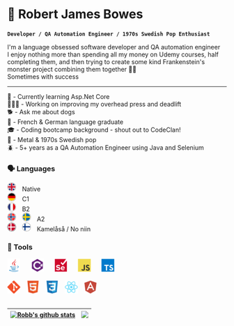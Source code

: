 # 🫠 Robert James Bowes

**`Developer / QA Automation Engineer / 1970s Swedish Pop Enthusiast`**

I'm a language obsessed software developer and QA automation engineer  
I enjoy nothing more than spending all my money on Udemy courses, half completing them, and then trying to create some kind Frankenstein's monster project combining them together 🧟‍♂️      
Sometimes with success  

<hr />

<div>🌱 - Currently learning Asp.Net Core</div>
<div>🏋🏻‍♂️ - Working on improving my overhead press and deadlift</div>
<div>🐕 - Ask me about dogs</div>
<div>💬 - French & German language graduate</div>
<div>🎓 - Coding bootcamp background - shout out to CodeClan!</div>
<div>🎵 - Metal & 1970s Swedish pop</div>
<div>🪲 - 5+ years as a QA Automation Engineer using Java and Selenium</div>

### 🗣️ Languages 

<img alt="British flag" width="20px" style="padding-right:10px;" src="https://raw.githubusercontent.com/robbbowes/flags/5601193e168c4217f9fe01fcc31f54f460134bf6/uk-flag-round-circle-icon.svg"/> Native  
<img alt="German flag" width="20px" style="padding-right:10px" src="https://raw.githubusercontent.com/robbbowes/flags/5601193e168c4217f9fe01fcc31f54f460134bf6/germany-flag-round-circle-icon.svg"/> C1  
<img alt="French flag" width="20px" style="padding-right:10px;" src="https://raw.githubusercontent.com/robbbowes/flags/5601193e168c4217f9fe01fcc31f54f460134bf6/france-flag-round-circle-icon.svg"/> B2  
<img alt="Norwegian flag" width="20px" style="padding-right:10px;" src="https://raw.githubusercontent.com/robbbowes/flags/5601193e168c4217f9fe01fcc31f54f460134bf6/norway-flag-round-circle-icon.svg"/> <img alt="Swedish flag" width="20px" style="padding-right:10px;" src="https://raw.githubusercontent.com/robbbowes/flags/5601193e168c4217f9fe01fcc31f54f460134bf6/sweden-flag-round-circle-icon.svg"/> A2  
<img alt="Danish flag" width="20px" style="padding-right:10px;" src="https://raw.githubusercontent.com/robbbowes/flags/5601193e168c4217f9fe01fcc31f54f460134bf6/denmark-flag-round-circle-icon.svg"/> <img alt="Finnish flag" width="20px" style="padding-right:10px;" src="https://raw.githubusercontent.com/robbbowes/flags/5601193e168c4217f9fe01fcc31f54f460134bf6/finland-flag-round-circle-icon.svg"/> Kamelåså / No niin

### 🤖 Tools
<div>
  <img alt="Java" width="30px" style="padding-right:20px;" src="https://raw.githubusercontent.com/devicons/devicon/1119b9f84c0290e0f0b38982099a2bd027a48bf1/icons/java/java-original.svg"/>
  <img alt="C Sharp" width="30px" style="padding-right:20px;" src="https://raw.githubusercontent.com/devicons/devicon/1119b9f84c0290e0f0b38982099a2bd027a48bf1/icons/csharp/csharp-plain.svg"/>
  <img alt="Selenium" width="30px" style="padding-right:20px;" src="https://raw.githubusercontent.com/devicons/devicon/1119b9f84c0290e0f0b38982099a2bd027a48bf1/icons/selenium/selenium-original.svg" />
  <img alt="JavaScript" width="30px" style="padding-right:20px;" src="https://raw.githubusercontent.com/devicons/devicon/1119b9f84c0290e0f0b38982099a2bd027a48bf1/icons/javascript/javascript-original.svg" />
  <img alt="TypeScript" width="30px" style="padding-right:20px;" src="https://raw.githubusercontent.com/devicons/devicon/1119b9f84c0290e0f0b38982099a2bd027a48bf1/icons/typescript/typescript-original.svg" />
</div>
<br />
<div>
  <img alt="Git" width="30px" style="padding-right:10px;" src="https://raw.githubusercontent.com/devicons/devicon/1119b9f84c0290e0f0b38982099a2bd027a48bf1/icons/git/git-original.svg" />
  <img alt="HTML" width="30px" style="padding-right:10px;" src="https://raw.githubusercontent.com/devicons/devicon/1119b9f84c0290e0f0b38982099a2bd027a48bf1/icons/html5/html5-original.svg" />
  <img alt="CSS" width="30px" style="padding-right:10px;" src="https://raw.githubusercontent.com/devicons/devicon/1119b9f84c0290e0f0b38982099a2bd027a48bf1/icons/css3/css3-original.svg" />
  <img alt="React" width="30px" style="padding-right:10px;" src="https://raw.githubusercontent.com/devicons/devicon/1119b9f84c0290e0f0b38982099a2bd027a48bf1/icons/react/react-original.svg" />
  <img alt="Angular" width="30px" style="padding-right:10px;" src="https://raw.githubusercontent.com/devicons/devicon/1119b9f84c0290e0f0b38982099a2bd027a48bf1/icons/angularjs/angularjs-plain.svg" />
</div>

<br />

| <a href="https://github.com/robbbowes"><img align="center" src="https://github-readme-stats.vercel.app/api?username=robbbowes&show_icons=true&include_all_commits=true&theme=github_dark&hide_border=true" alt="Robb's github stats" /></a> | <a href="https://github.com/robbbowes"><img align="center" src="https://github-readme-stats.vercel.app/api/top-langs/?username=robbbowes&layout=compact&theme=github_dark&hide_border=true" /></a> |
| ------------- | ------------- |


<!--
**robbbowes/robbbowes** is a ✨ _special_ ✨ repository because its `README.md` (this file) appears on your GitHub profile.

Here are some ideas to get you started:

- 🔭 I’m currently working on ...
- 🌱 I’m currently learning ...
- 👯 I’m looking to collaborate on ...
- 🤔 I’m looking for help with ...
- 💬 Ask me about ...
- 📫 How to reach me: ...
- 😄 Pronouns: ...
- ⚡ Fun fact: ...
-->
